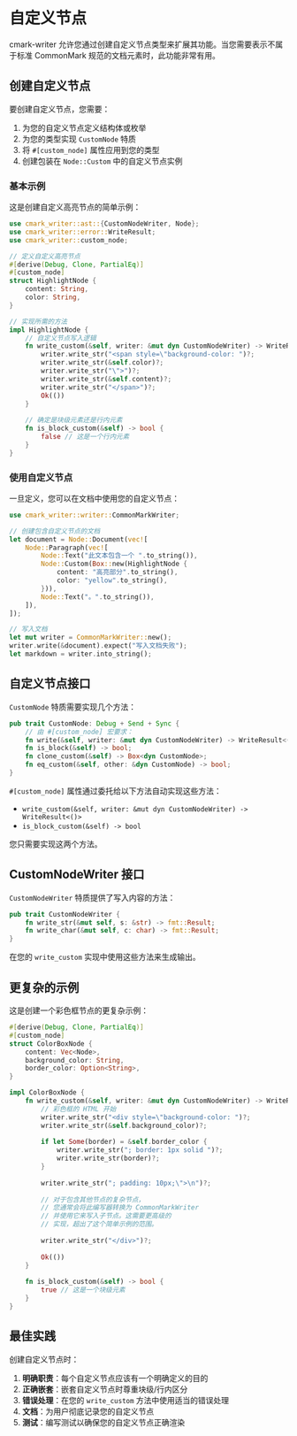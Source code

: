 # 自定义节点

cmark-writer 允许您通过创建自定义节点类型来扩展其功能。当您需要表示不属于标准 CommonMark 规范的文档元素时，此功能非常有用。

## 创建自定义节点

要创建自定义节点，您需要：

1. 为您的自定义节点定义结构体或枚举
2. 为您的类型实现 `CustomNode` 特质
3. 将 `#[custom_node]` 属性应用到您的类型
4. 创建包装在 `Node::Custom` 中的自定义节点实例

### 基本示例

这是创建自定义高亮节点的简单示例：

```rust
use cmark_writer::ast::{CustomNodeWriter, Node};
use cmark_writer::error::WriteResult;
use cmark_writer::custom_node;

// 定义自定义高亮节点
#[derive(Debug, Clone, PartialEq)]
#[custom_node]
struct HighlightNode {
    content: String,
    color: String,
}

// 实现所需的方法
impl HighlightNode {
    // 自定义节点写入逻辑
    fn write_custom(&self, writer: &mut dyn CustomNodeWriter) -> WriteResult<()> {
        writer.write_str("<span style=\"background-color: ")?;
        writer.write_str(&self.color)?;
        writer.write_str("\">")?;
        writer.write_str(&self.content)?;
        writer.write_str("</span>")?;
        Ok(())
    }
    
    // 确定是块级元素还是行内元素
    fn is_block_custom(&self) -> bool {
        false // 这是一个行内元素
    }
}
```

### 使用自定义节点

一旦定义，您可以在文档中使用您的自定义节点：

```rust
use cmark_writer::writer::CommonMarkWriter;

// 创建包含自定义节点的文档
let document = Node::Document(vec![
    Node::Paragraph(vec![
        Node::Text("此文本包含一个 ".to_string()),
        Node::Custom(Box::new(HighlightNode {
            content: "高亮部分".to_string(),
            color: "yellow".to_string(),
        })),
        Node::Text("。".to_string()),
    ]),
]);

// 写入文档
let mut writer = CommonMarkWriter::new();
writer.write(&document).expect("写入文档失败");
let markdown = writer.into_string();
```

## 自定义节点接口

`CustomNode` 特质需要实现几个方法：

```rust
pub trait CustomNode: Debug + Send + Sync {
    // 由 #[custom_node] 宏要求：
    fn write(&self, writer: &mut dyn CustomNodeWriter) -> WriteResult<()>;
    fn is_block(&self) -> bool;
    fn clone_custom(&self) -> Box<dyn CustomNode>;
    fn eq_custom(&self, other: &dyn CustomNode) -> bool;
}
```

`#[custom_node]` 属性通过委托给以下方法自动实现这些方法：

- `write_custom(&self, writer: &mut dyn CustomNodeWriter) -> WriteResult<()>`
- `is_block_custom(&self) -> bool`

您只需要实现这两个方法。

## CustomNodeWriter 接口

`CustomNodeWriter` 特质提供了写入内容的方法：

```rust
pub trait CustomNodeWriter {
    fn write_str(&mut self, s: &str) -> fmt::Result;
    fn write_char(&mut self, c: char) -> fmt::Result;
}
```

在您的 `write_custom` 实现中使用这些方法来生成输出。

## 更复杂的示例

这是创建一个彩色框节点的更复杂示例：

```rust
#[derive(Debug, Clone, PartialEq)]
#[custom_node]
struct ColorBoxNode {
    content: Vec<Node>,
    background_color: String,
    border_color: Option<String>,
}

impl ColorBoxNode {
    fn write_custom(&self, writer: &mut dyn CustomNodeWriter) -> WriteResult<()> {
        // 彩色框的 HTML 开始
        writer.write_str("<div style=\"background-color: ")?;
        writer.write_str(&self.background_color)?;
        
        if let Some(border) = &self.border_color {
            writer.write_str("; border: 1px solid ")?;
            writer.write_str(border)?;
        }
        
        writer.write_str("; padding: 10px;\">\n")?;
        
        // 对于包含其他节点的复杂节点，
        // 您通常会将此编写器转换为 CommonMarkWriter
        // 并使用它来写入子节点。这需要更高级的
        // 实现，超出了这个简单示例的范围。
        
        writer.write_str("</div>")?;
        
        Ok(())
    }
    
    fn is_block_custom(&self) -> bool {
        true // 这是一个块级元素
    }
}
```

## 最佳实践

创建自定义节点时：

1. **明确职责**：每个自定义节点应该有一个明确定义的目的
2. **正确嵌套**：嵌套自定义节点时尊重块级/行内区分
3. **错误处理**：在您的 `write_custom` 方法中使用适当的错误处理
4. **文档**：为用户彻底记录您的自定义节点
5. **测试**：编写测试以确保您的自定义节点正确渲染
